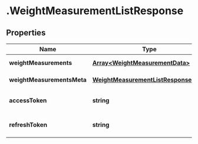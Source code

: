 # .WeightMeasurementListResponse

## Properties

Name | Type | Description | Notes
------------ | ------------- | ------------- | -------------
**weightMeasurements** | [**Array&lt;WeightMeasurementData&gt;**](WeightMeasurementData.md) |  | [default to undefined]
**weightMeasurementsMeta** | [**WeightMeasurementListResponseMeta**](WeightMeasurementListResponseMeta.md) |  | [default to undefined]
**accessToken** | **string** |  | [optional] [default to undefined]
**refreshToken** | **string** |  | [optional] [default to undefined]

